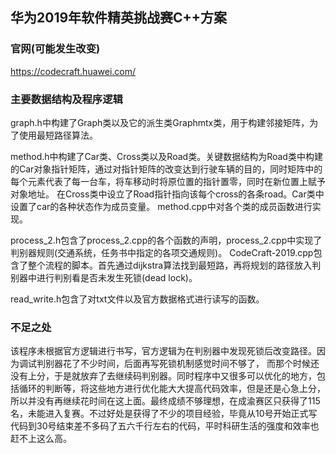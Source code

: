 ## 华为2019年软件精英挑战赛C++方案

### 官网(可能发生改变)
https://codecraft.huawei.com/

### 主要数据结构及程序逻辑
graph.h中构建了Graph类以及它的派生类Graphmtx类，用于构建邻接矩阵，为了使用最短路径算法。

method.h中构建了Car类、Cross类以及Road类。关键数据结构为Road类中构建的Car对象指针矩阵，通过对指针矩阵的改变达到行驶车辆的目的，同时矩阵中的每个元素代表了每一台车，将车移动时将原位置的指针置零，同时在新位置上赋予对象地址。
在Cross类中设立了Road指针指向该每个cross的各条road。Car类中设置了car的各种状态作为成员变量。
method.cpp中对各个类的成员函数进行实现。

process_2.h包含了process_2.cpp的各个函数的声明，process_2.cpp中实现了判别器规则(交通系统，任务书中指定的各项交通规则)。
CodeCraft-2019.cpp包含了整个流程的脚本。首先通过dijkstra算法找到最短路，再将规划的路径放入判别器中进行判别看是否未发生死锁(dead lock)。

read_write.h包含了对txt文件以及官方数据格式进行读写的函数。

### 不足之处
该程序未根据官方逻辑进行书写，官方逻辑为在判别器中发现死锁后改变路径。因为调试判别器花了不少时间，后面再写死锁机制感觉时间不够了，
而那个时候还没有上分，于是就放弃了去继续码判别器。同时程序中又很多可以优化的地方，包括循环的判断等，将这些地方进行优化能大大提高代码效率，但是还是心急上分，所以并没有再继续花时间在这上面。最终成绩不够理想，在成渝赛区只获得了115名，未能进入复赛。不过好处是获得了不少的项目经验，毕竟从10号开始正式写代码到30号结束差不多码了五六千行左右的代码，平时科研生活的强度和效率也赶不上这么高。

